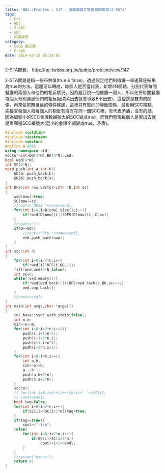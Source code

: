 ```yaml
---
title: 'HOJ::Problem : 147 - 海綿寶寶之蟹堡餐飲聯盟(2-SAT)'
tags:
  - C++
  - HOJ
  - 2-SAT
  - SCC
  - 拓撲排序
category:
  - Code 備忘錄
  - Graph
date: 2014-03-23 05:26:01
---
```



2-STA問題。
http://hoj.twbbs.org.tw/judge/problem/view/147

<!--more-->

2-STA問題是指一些布林值(true & false)，透過設定他們的值讓一串運算是結果為true的方法。這題可以轉成，每個人是否當代表，新增4N個點，分別代表每間餐廳的兩個人和他們的相反情況，因為題目說一間餐廳一個人，所以先把每間餐廳每個人分別連到他們的相反(因為A出去就會導致B不出去)，這些邊是雙向的關係，再來依照題目給的條件建邊，這裡只有單向的導致關係，最後用SCC縮點，先檢查每個人和每個人的相反有沒有在同一個SCC裡，有代表矛盾，沒有的話，因為編號小的SCC會導致編號大的SCC變成true，而我們發現每個人是否出去就是看哪邊SCC編號大(選小的會讓全部變成true，矛盾)。



``` c++
#include <cstdlib>
#include <iostream>
#include <vector>
#define N 8005
using namespace std;
vector<int>GO[4*N],BK[4*N],ved;
bool wed[4*N];
int SC[4*N];
void push(int a,int b){
    GO[a].push_back(b);
    BK[b].push_back(a);
}
int DFS(int now,vector<int> *D,int sc)
{
    wed[now]=true;
    SC[now]=sc;
    //cout<<"DFS2 "<<now<<endl;
    for(int i=0;i<D[now].size();i++){
        if(!wed[D[now][i]])DFS(D[now][i],D,sc);
    }
    //cout<<"!";
    if(D==GO){
        //cout<<"DFS "<<now<<endl;
        ved.push_back(now);
    }
}
int scc(int n)
{
    for(int i=0;i<4*n;i++)
        if(!wed[i])DFS(i,GO,-1);
    fill(wed,wed+4*N,false);
    int sc=0;
    while(!ved.empty()){
        if(!wed[ved.back()]){DFS(ved.back(),BK,sc++);}
        ved.pop_back();
    }
    //cout<<endl;
}
int main(int argc,char *argv[])
{
    ios_base::sync_with_stdio(false);
    int n,m;
    cin>>n>>m;
    for(int i=0;i<2*n;i+=2){
        push(i,i+1+n*2);
        push(i+1+2*n,i);
        push(i+1,i+n*2);
        push(i+2*n,i+1);
    }
    for(int i=0;i<m;i++){
        int a,b;
        cin>>a>>b;
        a--;b--;
        push(a,b+2*n);
        push(b,a+2*n);
    }
    scc(n);
    // for(int i=0;i<4*n;i++)cout<<' '<<SC[i];
    // cout<<endl;
    bool tag=false;
    for(int i=0;i<2*n;i++){
        if(SC[i]==SC[i+2*n])tag=true;
    }
    if(tag==true){
        cout<<"-1\n";
    }else{
        for(int i=0;i<2*n;i++){
            if(SC[i]>SC[i+2*n])
                cout<<i+1<<endl;
        }
    }
    //system("pause");
    return 0;
}
```